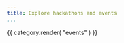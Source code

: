 ```yaml
---
title: Explore hackathons and events
...
```

{{ category.render( "events" ) }}

<!--TODO: there must be more technical events we can and should list here? -->
<!--TODO: this duplicates content in grow/events, maybe just pick one place? -->
